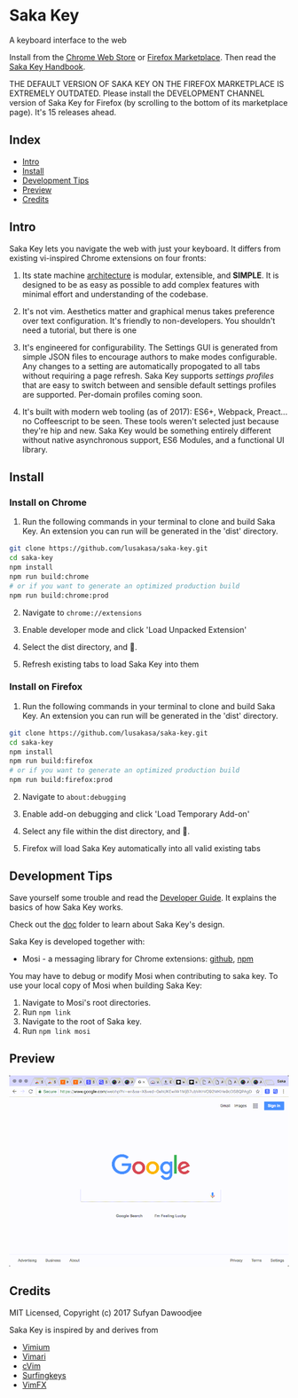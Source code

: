 # Saka Key

A keyboard interface to the web

Install from the [Chrome Web Store](https://chrome.google.com/webstore/detail/saka-key/hhhpdkekipnbloiiiiaokibebpdpakdp) or [Firefox Marketplace](https://addons.mozilla.org/en-US/firefox/addon/saka-key/). Then read the [Saka Key Handbook](http://saka-key.lusakasa.com).

THE DEFAULT VERSION OF SAKA KEY ON THE FIREFOX MARKETPLACE IS EXTREMELY OUTDATED. Please install the DEVELOPMENT CHANNEL version of Saka Key for Firefox (by scrolling to the bottom of its marketplace page). It's 15 releases ahead.

## Index

* [Intro](#intro)
* [Install](#install)
* [Development Tips](#development-tips)
* [Preview](#preview)
* [Credits](#credits)

## Intro

Saka Key lets you navigate the web with just your keyboard. It differs from existing vi-inspired Chrome extensions on four fronts:

1. Its state machine [architecture](./notes/developer_guide.md) is modular, extensible, and **SIMPLE**. It is designed to be as easy as possible to add complex features with minimal effort and understanding of the codebase.

2. It's not vim. Aesthetics matter and graphical menus takes preference over text configuration. It's friendly to non-developers. You shouldn't need a tutorial, but there is one

3. It's engineered for configurability. The Settings GUI is generated from simple JSON files to encourage authors to make modes configurable. Any changes to a setting are automatically propogated to all tabs without requiring a page refresh. Saka Key supports _settings profiles_ that are easy to switch between and sensible default settings profiles are supported. Per-domain profiles coming soon.

4. It's built with modern web tooling (as of 2017): ES6+, Webpack, Preact... no Coffeescript to be seen. These tools weren't selected just because they're hip and new. Saka Key would be something entirely different without native asynchronous support, ES6 Modules, and a functional UI library.

## Install


### Install on Chrome

1. Run the following commands in your terminal to clone and build Saka Key. 
  An extension you can run will be generated in the 'dist' directory.

  ```sh
  git clone https://github.com/lusakasa/saka-key.git
  cd saka-key
  npm install
  npm run build:chrome
  # or if you want to generate an optimized production build
  npm run build:chrome:prod
  ```

2. Navigate to `chrome://extensions`

3. Enable developer mode and click 'Load Unpacked Extension'

4. Select the dist directory, and &#128640;.

5. Refresh existing tabs to load Saka Key into them

### Install on Firefox

1. Run the following commands in your terminal to clone and build Saka Key. 
  An extension you can run will be generated in the 'dist' directory.

  ```sh
  git clone https://github.com/lusakasa/saka-key.git
  cd saka-key
  npm install
  npm run build:firefox
  # or if you want to generate an optimized production build
  npm run build:firefox:prod
  ```

2. Navigate to `about:debugging`

3. Enable add-on debugging and click 'Load Temporary Add-on'

4. Select any file within the dist directory, and &#128640;.

5. Firefox will load Saka Key automatically into all valid existing tabs

## Development Tips

Save yourself some trouble and read the [Developer Guide](./notes/developer_guide.md). It explains the basics of how Saka Key works.

Check out the [doc](./doc) folder to learn about Saka Key's design.

Saka Key is developed together with:

* Mosi - a messaging library for Chrome extensions: [github](https://github.com/eejdoowad/mosi), [npm](https://www.npmjs.com/package/mosi)

You may have to debug or modify Mosi when contributing to saka key. To use your local copy of Mosi when building Saka Key:

1. Navigate to Mosi's root directories.
2. Run `npm link`
3. Navigate to the root of Saka key.
4. Run `npm link mosi`

## Preview

![Saka Key Preview](./book/images/saka-key-preview.gif)

## Credits

MIT Licensed, Copyright (c) 2017 Sufyan Dawoodjee 

Saka Key is inspired by and derives from

* [Vimium](https://github.com/philc/vimium)
* [Vimari](https://github.com/guyht/vimari)
* [cVim](https://github.com/1995eaton/chromium-vim)
* [Surfingkeys](https://github.com/brookhong/Surfingkeys)
* [VimFX](https://github.com/akhodakivskiy/VimFx)
